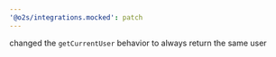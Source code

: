 ```yaml
---
'@o2s/integrations.mocked': patch
---
```


changed the `getCurrentUser` behavior to always return the same user
